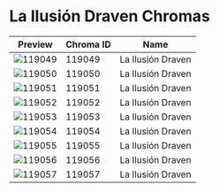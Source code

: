 # La Ilusión Draven Chromas

| Preview | Chroma ID | Name |
|---------|-----------|------|
| ![119049](https://raw.communitydragon.org/latest/plugins/rcp-be-lol-game-data/global/default/v1/champion-chroma-images/119/119049.png) | 119049 | La Ilusión Draven |
| ![119050](https://raw.communitydragon.org/latest/plugins/rcp-be-lol-game-data/global/default/v1/champion-chroma-images/119/119050.png) | 119050 | La Ilusión Draven |
| ![119051](https://raw.communitydragon.org/latest/plugins/rcp-be-lol-game-data/global/default/v1/champion-chroma-images/119/119051.png) | 119051 | La Ilusión Draven |
| ![119052](https://raw.communitydragon.org/latest/plugins/rcp-be-lol-game-data/global/default/v1/champion-chroma-images/119/119052.png) | 119052 | La Ilusión Draven |
| ![119053](https://raw.communitydragon.org/latest/plugins/rcp-be-lol-game-data/global/default/v1/champion-chroma-images/119/119053.png) | 119053 | La Ilusión Draven |
| ![119054](https://raw.communitydragon.org/latest/plugins/rcp-be-lol-game-data/global/default/v1/champion-chroma-images/119/119054.png) | 119054 | La Ilusión Draven |
| ![119055](https://raw.communitydragon.org/latest/plugins/rcp-be-lol-game-data/global/default/v1/champion-chroma-images/119/119055.png) | 119055 | La Ilusión Draven |
| ![119056](https://raw.communitydragon.org/latest/plugins/rcp-be-lol-game-data/global/default/v1/champion-chroma-images/119/119056.png) | 119056 | La Ilusión Draven |
| ![119057](https://raw.communitydragon.org/latest/plugins/rcp-be-lol-game-data/global/default/v1/champion-chroma-images/119/119057.png) | 119057 | La Ilusión Draven |